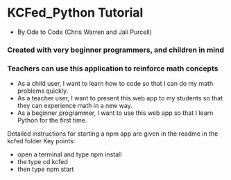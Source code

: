 # KCFed_Python Tutorial
- By Ode to Code (Chris Warren and Jali Purcell)

### Created with very beginner programmers, and children in mind
### Teachers can use this application to reinforce math concepts

- As a child user, I want to learn how to code so that I can do my math problems quickly.
- As a teacher user, I want to present this web app to my students so that they can experience math in a new way.
- As a beginner programmer, I want to use this web app so that I learn Python for the first time.

Detailed instructions for starting a npm app are given in the readme in the kcfed folder
Key points: 
- open a terminal and type npm install
- the type cd kcfed
- then type npm start
